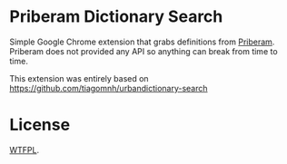 # Priberam Dictionary Search

Simple Google Chrome extension that grabs definitions from [Priberam](http://priberam.pt/dlpo/).
Priberam does not provided any API so anything can break from time to time.

This extension was entirely based on https://github.com/tiagomnh/urbandictionary-search


# License

[WTFPL](http://sam.zoy.org/wtfpl/). 
